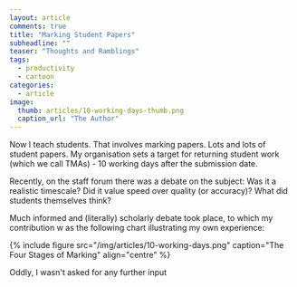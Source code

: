 ```yaml
---
layout: article
comments: true
title: "Marking Student Papers"
subheadline: ""
teaser: "Thoughts and Ramblings"
tags:
  - productivity
  - cartoon
categories:
  - article
image:
  thumb: articles/10-working-days-thumb.png
  caption_url: "The Author"
---
```



Now I teach students. That involves marking papers. Lots and lots of student papers.
My organisation sets a target for returning student work (which we call TMAs) - 10 working days after the submission date.

Recently, on the staff forum there was a debate on the subject: Was it a realistic
timescale? Did it value speed over quality (or accuracy)? What did students themselves think?

Much informed and (literally) scholarly debate took place, to which my contribution w
as the following chart illustrating my own experience:

{% include figure src="/img/articles/10-working-days.png" caption="The Four Stages of Marking" align="centre" %}

Oddly, I wasn't asked for any further input